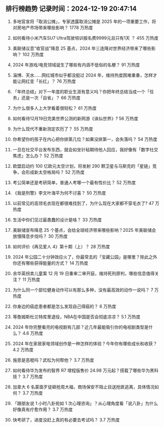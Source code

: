 
## 排行榜趋势 记录时间：2024-12-19 20:47:14
  
  1. 多地官宣将「取消公摊」，专家透露取消公摊是 2025 年的一项重要工作，将对房地产市场带来哪些影响？ 1778 万热度
    
  2. 如何看待小米汽车SU7 Ultra驾驶培训报名费9999元且只有1天 ？ 455 万热度
    
  3. 美联储议息“收官战”降息 25 基点，2024 年三连降对世界经济带来了哪些影响？ 102 万热度
    
  4. 2024 年游戏/电竞领域诞生了哪些有内涵不低俗的名梗？ 91 万热度
    
  5. 淄博、天水……网红城市似乎都没挺过 2024 年，维持热度困难重重，怎样才能让网红变「长红」？ 76 万热度
    
  6. 「年终总结」对下一年度的职业生涯有意义吗？你把年终总结当成一个「任务」还是一次「自省」？ 66 万热度
    
  7. 为什么很多人上大学看着很轻松？ 61 万热度
    
  8. 如何看待12月19日完美世界公测的新网游《诛仙世界》? 56 万热度
    
  9. 为什么现代不重新测定农历了？ 55 万热度
    
  10. 你希望你的孩子在内心把你排第几位？如果没排第一，会失落吗？ 54 万热度
    
  11. 一旦在社交平台发布东西，就会如坐针毡期待他人回应，我好像有「数字社交焦虑」怎么办？ 52 万热度
    
  12. 欧盟启动约 100 亿欧元太空计划，将发射 290 颗卫星与马斯克的「星链」竞争，会形成新太空格局吗？ 52 万热度
    
  13. 考公简单还是考研简单，普通人考哪一个最有性价比？ 52 万热度
    
  14. 《我是刑警》李文叶海平为何不讨喜？ 50 万热度
    
  15. 以前常见的高领毛衣现在都很难找到了，为什么现在大家都不穿毛衣了? 47 万热度
    
  16. 生活中你们见过最愚蠢的设计是啥？ 33 万热度
    
  17. 美联储宣布降息 25 个基点，会给全球经济带来哪些影响？2025 年美联储会放慢降息步伐吗？ 30 万热度
    
  18. 如何评价《再见爱人 4》第十期（上）？ 28 万热度
    
  19. 2024 年公园二十分钟效应火了，你最常去的「宝藏公园」是哪里？除此之外你还有哪些获得能量的方式？ 14 万热度
    
  20. 余华英拐卖儿童案 12 月 19 日重审二审开庭，维持死刑原判，哪些信息值得关注？ 11 万热度
    
  21. 为什么同一个部位健身动作可以有那么多种，没有最高效的动作一说吗？ 7 万热度
    
  22. 你身边的癌症患者都是怎么发现自己得癌的？ 6 万热度
    
  23. 等詹姆斯杜兰特库里退役，NBA在中国是否会彻底凉凉？ 5.1 万热度
    
  24. 2024 年你完整看完的电视剧有几部？近几年最能吸引你的电视剧类型是什么？ 4.6 万热度
    
  25. 2024 年在家居家电领域创作是一种怎样的体验？今年你有哪些成长和收获？ 4.2 万热度
    
  26. 施恩是恶棍吗？武松为何帮他？ 3.7 万热度
    
  27. 如何看待华为发布的智界 R7 增程版售价 24.98 万元起？搭载了哪些华为黑科技？ 3.7 万热度
    
  28. 加拿大 6 名蒙面歹徒砸抢周大福，商场保安不阻止目送抢匪逃离，具体情况如何？ 3.7 万热度
    
  29. 「跟朋友说 1 小时八卦宛如 1 次心理咨询」？从心理角度看「说八卦」为什么好像真有疗愈作用？ 3.7 万热度
    
  30. 快考研了，进度没赶上真的有必要去考试吗？ 3.7 万热度
    